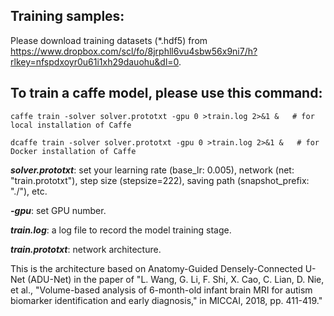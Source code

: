 ## Training samples:

Please download training datasets (*.hdf5) from https://www.dropbox.com/scl/fo/8jrphll6vu4sbw56x9ni7/h?rlkey=nfspdxoyr0u61i1xh29dauohu&dl=0.

## To train a caffe model, please use this command: 

    caffe train -solver solver.prototxt -gpu 0 >train.log 2>&1 &   # for local installation of Caffe
    
    dcaffe train -solver solver.prototxt -gpu 0 >train.log 2>&1 &   # for Docker installation of Caffe

***solver.prototxt***: set your learning rate (base_lr: 0.005), network (net: "train.prototxt"), step size (stepsize=222),  saving path (snapshot_prefix: "./"), etc.

***-gpu***: set GPU number.

***train.log***: a log file to record the model training stage.

***train.prototxt***: network architecture.

This is the architecture based on Anatomy-Guided Densely-Connected U-Net (ADU-Net) in the paper of "L. Wang, G. Li, F. Shi, X. Cao, C. Lian, D. Nie, et al., "Volume-based analysis of 6-month-old infant brain MRI for autism biomarker identification and early diagnosis," in MICCAI, 2018, pp. 411-419."

